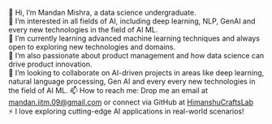 👋 Hi, I’m Mandan Mishra, a data science undergraduate.  
👀 I’m interested in all fields of AI, including deep learning, NLP, GenAI and every new technologies in the field of AI ML.  
🌱 I’m currently learning advanced machine learning techniques and always open to exploring new technologies and domains.  
💼 I’m also passionate about product management and how data science can drive product innovation.  
💞️ I’m looking to collaborate on AI-driven projects in areas like deep learning, natural language processing, Gen AI and every  every new technologies in the field of AI ML.
📫 How to reach me: Drop me an email at mandan.iitm.09@gmail.com or connect via GitHub at [HimanshuCraftsLab](https://github.com/HimanshuCraftsLab)   
⚡ I love exploring cutting-edge AI applications in real-world scenarios!
